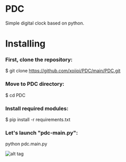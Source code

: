 # PDC

Simple digital clock based on python.

# Installing

### First, clone the repository:
$ git clone https://github.com/xoiioi/PDC/main/PDC.git
### Move to PDC directory:
$ cd PDC
### Install required modules:
$ pip install -r requirements.txt
### Let's launch "pdc-main.py":
python pdc.main.py

![alt tag](https://i.postimg.cc/g2RnXrCk/Screenshot-2023-10-15-18-35-15-42-c759c44d10a956b96f85cc66750ff86e.jpg) 



